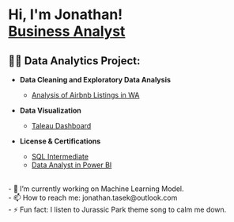 <h1>Hi, I'm Jonathan! <br/><a href="https://www.linkedin.com/in/jonathantasek/">Business Analyst</a>

<h2>👨‍💻 Data Analytics Project:</h2>

- <b>Data Cleaning and Exploratory Data Analysis </b>
  - [Analysis of Airbnb Listings in WA](https://github.com/jedwardtsk/Airbnb-Listing-in-WA)

- <b>Data Visualization </b>
  - [Taleau Dashboard](https://public.tableau.com/app/profile/jonathan.edward.tasek/viz/Visualization_17297699900980/MainDashboard?publish=yes)

- <b>License & Certifications </b>
  - [SQL Intermediate](https://www.hackerrank.com/certificates/iframe/cf1b61987526)
  - [Data Analyst in Power BI](https://www.datacamp.com/statement-of-accomplishment/track/fd22c98fc4dbbe0ddd846840007125817401b6c2?raw=1)
 
 <br> 
- 🔭 I’m currently working on Machine Learning Model.<br>
- 📫 How to reach me: jonathan.tasek@outlook.com <br>
- ⚡ Fun fact: I listen to Jurassic Park theme song to calm me down.

<!--
